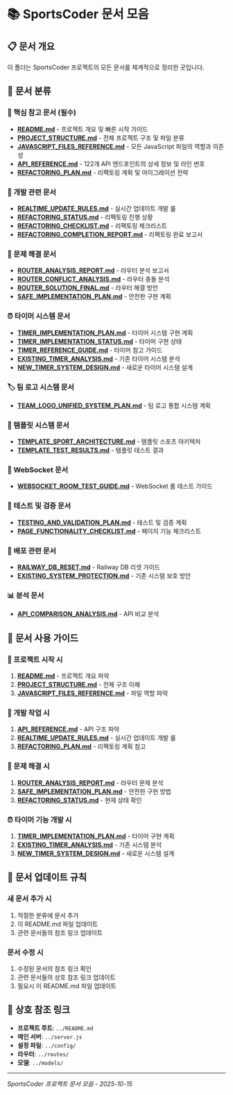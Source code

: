 # 📚 SportsCoder 문서 모음

## 📋 문서 개요
이 폴더는 SportsCoder 프로젝트의 모든 문서를 체계적으로 정리한 곳입니다.

## 📁 문서 분류

### 🎯 핵심 참고 문서 (필수)
- **[README.md](README.md)** - 프로젝트 개요 및 빠른 시작 가이드
- **[PROJECT_STRUCTURE.md](PROJECT_STRUCTURE.md)** - 전체 프로젝트 구조 및 파일 분류
- **[JAVASCRIPT_FILES_REFERENCE.md](JAVASCRIPT_FILES_REFERENCE.md)** - 모든 JavaScript 파일의 역할과 의존성
- **[API_REFERENCE.md](API_REFERENCE.md)** - 122개 API 엔드포인트의 상세 정보 및 라인 번호
- **[REFACTORING_PLAN.md](REFACTORING_PLAN.md)** - 리팩토링 계획 및 마이그레이션 전략

### 🔧 개발 관련 문서
- **[REALTIME_UPDATE_RULES.md](REALTIME_UPDATE_RULES.md)** - 실시간 업데이트 개발 룰
- **[REFACTORING_STATUS.md](REFACTORING_STATUS.md)** - 리팩토링 진행 상황
- **[REFACTORING_CHECKLIST.md](REFACTORING_CHECKLIST.md)** - 리팩토링 체크리스트
- **[REFACTORING_COMPLETION_REPORT.md](REFACTORING_COMPLETION_REPORT.md)** - 리팩토링 완료 보고서

### 🚨 문제 해결 문서
- **[ROUTER_ANALYSIS_REPORT.md](ROUTER_ANALYSIS_REPORT.md)** - 라우터 분석 보고서
- **[ROUTER_CONFLICT_ANALYSIS.md](ROUTER_CONFLICT_ANALYSIS.md)** - 라우터 충돌 분석
- **[ROUTER_SOLUTION_FINAL.md](ROUTER_SOLUTION_FINAL.md)** - 라우터 해결 방안
- **[SAFE_IMPLEMENTATION_PLAN.md](SAFE_IMPLEMENTATION_PLAN.md)** - 안전한 구현 계획

### ⏰ 타이머 시스템 문서
- **[TIMER_IMPLEMENTATION_PLAN.md](TIMER_IMPLEMENTATION_PLAN.md)** - 타이머 시스템 구현 계획
- **[TIMER_IMPLEMENTATION_STATUS.md](TIMER_IMPLEMENTATION_STATUS.md)** - 타이머 구현 상태
- **[TIMER_REFERENCE_GUIDE.md](TIMER_REFERENCE_GUIDE.md)** - 타이머 참고 가이드
- **[EXISTING_TIMER_ANALYSIS.md](EXISTING_TIMER_ANALYSIS.md)** - 기존 타이머 시스템 분석
- **[NEW_TIMER_SYSTEM_DESIGN.md](NEW_TIMER_SYSTEM_DESIGN.md)** - 새로운 타이머 시스템 설계

### 🏷️ 팀 로고 시스템 문서
- **[TEAM_LOGO_UNIFIED_SYSTEM_PLAN.md](TEAM_LOGO_UNIFIED_SYSTEM_PLAN.md)** - 팀 로고 통합 시스템 계획

### 🎨 템플릿 시스템 문서
- **[TEMPLATE_SPORT_ARCHITECTURE.md](TEMPLATE_SPORT_ARCHITECTURE.md)** - 템플릿 스포츠 아키텍처
- **[TEMPLATE_TEST_RESULTS.md](TEMPLATE_TEST_RESULTS.md)** - 템플릿 테스트 결과

### 🔌 WebSocket 문서
- **[WEBSOCKET_ROOM_TEST_GUIDE.md](WEBSOCKET_ROOM_TEST_GUIDE.md)** - WebSocket 룸 테스트 가이드

### 🧪 테스트 및 검증 문서
- **[TESTING_AND_VALIDATION_PLAN.md](TESTING_AND_VALIDATION_PLAN.md)** - 테스트 및 검증 계획
- **[PAGE_FUNCTIONALITY_CHECKLIST.md](PAGE_FUNCTIONALITY_CHECKLIST.md)** - 페이지 기능 체크리스트

### 🚀 배포 관련 문서
- **[RAILWAY_DB_RESET.md](RAILWAY_DB_RESET.md)** - Railway DB 리셋 가이드
- **[EXISTING_SYSTEM_PROTECTION.md](EXISTING_SYSTEM_PROTECTION.md)** - 기존 시스템 보호 방안

### 📊 분석 문서
- **[API_COMPARISON_ANALYSIS.md](API_COMPARISON_ANALYSIS.md)** - API 비교 분석

## 🎯 문서 사용 가이드

### 🚀 프로젝트 시작 시
1. **[README.md](README.md)** - 프로젝트 개요 파악
2. **[PROJECT_STRUCTURE.md](PROJECT_STRUCTURE.md)** - 전체 구조 이해
3. **[JAVASCRIPT_FILES_REFERENCE.md](JAVASCRIPT_FILES_REFERENCE.md)** - 파일 역할 파악

### 🔧 개발 작업 시
1. **[API_REFERENCE.md](API_REFERENCE.md)** - API 구조 파악
2. **[REALTIME_UPDATE_RULES.md](REALTIME_UPDATE_RULES.md)** - 실시간 업데이트 개발 룰
3. **[REFACTORING_PLAN.md](REFACTORING_PLAN.md)** - 리팩토링 계획 참고

### 🚨 문제 해결 시
1. **[ROUTER_ANALYSIS_REPORT.md](ROUTER_ANALYSIS_REPORT.md)** - 라우터 문제 분석
2. **[SAFE_IMPLEMENTATION_PLAN.md](SAFE_IMPLEMENTATION_PLAN.md)** - 안전한 구현 방법
3. **[REFACTORING_STATUS.md](REFACTORING_STATUS.md)** - 현재 상태 확인

### ⏰ 타이머 기능 개발 시
1. **[TIMER_IMPLEMENTATION_PLAN.md](TIMER_IMPLEMENTATION_PLAN.md)** - 타이머 구현 계획
2. **[EXISTING_TIMER_ANALYSIS.md](EXISTING_TIMER_ANALYSIS.md)** - 기존 시스템 분석
3. **[NEW_TIMER_SYSTEM_DESIGN.md](NEW_TIMER_SYSTEM_DESIGN.md)** - 새로운 시스템 설계

## 📝 문서 업데이트 규칙

### 새 문서 추가 시
1. 적절한 분류에 문서 추가
2. 이 README.md 파일 업데이트
3. 관련 문서들의 참조 링크 업데이트

### 문서 수정 시
1. 수정된 문서의 참조 링크 확인
2. 관련 문서들의 상호 참조 링크 업데이트
3. 필요시 이 README.md 파일 업데이트

## 🔗 상호 참조 링크
- **프로젝트 루트**: `../README.md`
- **메인 서버**: `../server.js`
- **설정 파일**: `../config/`
- **라우터**: `../routes/`
- **모델**: `../models/`

---
*SportsCoder 프로젝트 문서 모음 - 2025-10-15*